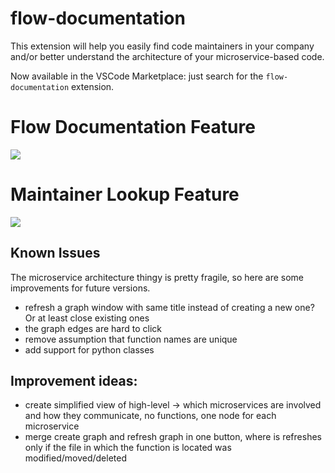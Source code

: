 # flow-documentation

This extension will help you easily find code maintainers in your company and/or better understand the architecture of your microservice-based code.

Now available in the VSCode Marketplace: just search for the `flow-documentation` extension.

# Flow Documentation Feature

<img src="vid/flow_documentation_demo.gif" />

# Maintainer Lookup Feature

<img src="vid/maintainer_lookup_demo.gif" />

## Known Issues

The microservice architecture thingy is pretty fragile, so here are some improvements for future versions.

- refresh a graph window with same title instead of creating a new one? Or at least close existing ones
- the graph edges are hard to click
- remove assumption that function names are unique
- add support for python classes

## Improvement ideas:

- create simplified view of high-level -> which microservices are involved and how they communicate, no functions, one node for each microservice
- merge create graph and refresh graph in one button, where is refreshes only if the file in which the function is located was modified/moved/deleted
